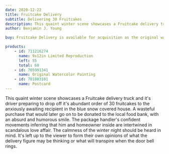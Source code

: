 ```yaml
---
date: 2020-12-22
title: Fruitcake Delivery
subtitle: Delivering 30 Fruitcakes
description: This quaint winter scene showcases a Fruitcake delivery truck, and it's driver (the artist) preparing to drop off it's abundant order of 30 fruitcakes to the anxiously awaiting recipient (Gertrude) in the blue snow covered house. A wasteful purchase that would later go on to be donated to the local food bank, with an absurd and humorous smile. The package handler's confident movements inferring that him and homeowner inside are intertwined in scandalous love affair. The calmness of the winter night should be heard in mind. It's left up to the viewer to form their own opinions of what the delivery figure may be thinking or what will transpire when the door bell rings.
author: Benjamin J. Young

buy: Fruitcake Delivery is available for acquisition as the original watercolor painting or as a high-quality limited reproduction. Collectors may choose between owning the one-of-a-kind original or a museum-grade print that preserves the emotional depth and detail of the work. Both options offer a meaningful way to bring this powerful and personal piece into your collection.

products:
    - id: 711216274
      name: 9x12in Limited Reproduction
      left: 55
      total: 60
    - id: 705991341
      name: Original Watercolor Painting
    - id: 781803101
      name: Postcard
---
```


This quaint winter scene showcases a Fruitcake delivery truck and it's driver preparing to drop off it's abundant order of 30 fruitcakes to the anxiously awaiting recipient in the blue snow covered house. A wasteful purchase that would later go on to be donated to the local food bank, with an absurd and humorous smile. The package handler's confident movements inferring that him and homeowner inside are intertwined in scandalous love affair. The calmness of the winter night should be heard in mind. It's left up to the viewer to form their own opinions of what the delivery figure may be thinking or what will transpire when the door bell rings.

<!--more-->